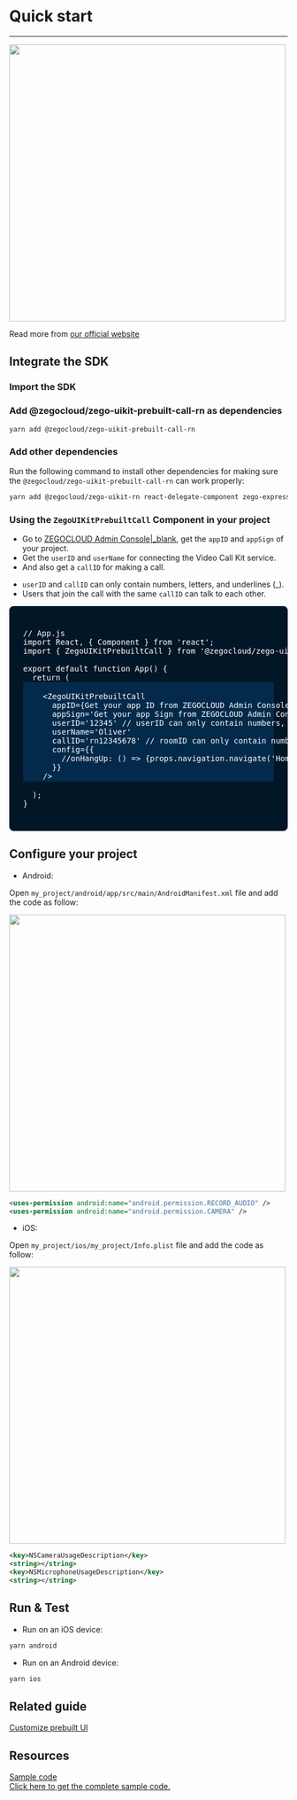 # Quick start

- - -

<img src="https://user-images.githubusercontent.com/5242852/188269744-bc605919-ac98-4fac-bdac-fcb58334a470.gif" width=500/>

Read more from [our official website](https://docs.zegocloud.com/article/14764)


## Integrate the SDK

### Import the SDK

### Add @zegocloud/zego-uikit-prebuilt-call-rn as dependencies

```bash
yarn add @zegocloud/zego-uikit-prebuilt-call-rn 
```

### Add other dependencies

Run the following command to install other dependencies for making sure the `@zegocloud/zego-uikit-prebuilt-call-rn` can work properly:

```bash
yarn add @zegocloud/zego-uikit-rn react-delegate-component zego-express-engine-reactnative
```

### Using the `ZegoUIKitPrebuiltCall` Component in your project

- Go to [ZEGOCLOUD Admin Console\|_blank](https://console.zegocloud.com/), get the `appID` and `appSign` of your project.
- Get the `userID` and `userName` for connecting the Video Call Kit service. 
- And also get a `callID` for making a call.

<div class="mk-hint">

- `userID` and `callID` can only contain numbers, letters, and underlines (_). 
- Users that join the call with the same `callID` can talk to each other. 
</div>



<pre style="background-color: #011627; border-radius: 8px; padding: 25px; color: white"><div>
// App.js
import React, { Component } from 'react';
import { ZegoUIKitPrebuiltCall } from '@zegocloud/zego-uikit-prebuilt-call-rn';

export default function App() {
  return (
<div style="background-color:#032A4B; margin: 0px; padding: 2px;">
    &lt;ZegoUIKitPrebuiltCall
      appID={Get your app ID from ZEGOCLOUD Admin Console.}
      appSign='Get your app Sign from ZEGOCLOUD Admin Console.'
      userID='12345' // userID can only contain numbers, letters, and underlines (_). 
      userName='Oliver'
      callID='rn12345678' // roomID can only contain numbers, letters, and underlines (_). 
      config={{
        //onHangUp: () => {props.navigation.navigate('HomePage')}
      }}
    /&gt;
</div>
  );
}

</div></pre>


## Configure your project

- Android: 

Open `my_project/android/app/src/main/AndroidManifest.xml` file and add the code as follow:

<img src="https://user-images.githubusercontent.com/5242852/188270423-19fd9e83-f588-4599-b365-fdfa3ac39898.gif" width=500/>

```xml
<uses-permission android:name="android.permission.RECORD_AUDIO" />
<uses-permission android:name="android.permission.CAMERA" />
```

- iOS:

Open `my_project/ios/my_project/Info.plist` file and add the code as follow:

<img src="https://user-images.githubusercontent.com/5242852/188270427-6b4638bb-d0f2-483d-b43a-179e7490cf06.gif" width=500/>

```xml
<key>NSCameraUsageDescription</key>
<string></string>
<key>NSMicrophoneUsageDescription</key>
<string></string>
```

## Run & Test

- Run on an iOS device:
```bash
yarn android
```
- Run on an Android device:
```bash
yarn ios
```

## Related guide

[Customize prebuilt UI](!ZEGOUIKIT_Custom_prebuilt_UI)


## Resources

<div class="md-grid-list-box">
  <a href="https://github.com/ZEGOCLOUD/zego_uikit_prebuilt_call_example_rn" class="md-grid-item" target="_blank">
    <div class="grid-title">Sample code</div>
    <div class="grid-desc">Click here to get the complete sample code.</div>
  </a>
</div>
